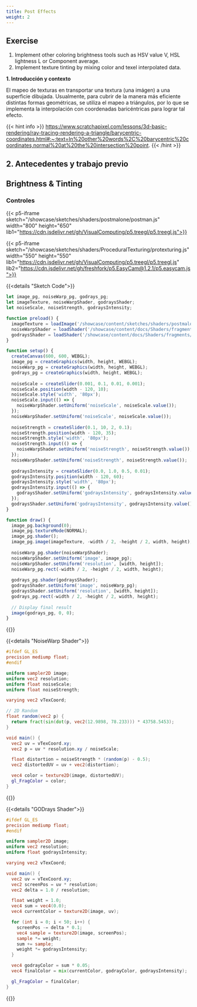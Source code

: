 ```yaml
---
title: Post Effects
weight: 2
---
```

## Exercise
1. Implement other coloring brightness tools such as HSV value V, HSL lightness L or Component average.
2. Implement texture tinting by mixing color and texel interpolated data.


**1. Introducción y contexto**

El mapeo de texturas en transportar una textura (una imágen) a una superficie dibujada. Usualmente, para cubrir de la manera más eficiente distintas formas geométricas, se utiliza el mapeo a triángulos, por lo que se implementa la interpolación con coordenadas baricéntricas para lograr tal efecto.

{{< hint info >}}
https://www.scratchapixel.com/lessons/3d-basic-rendering/ray-tracing-rendering-a-triangle/barycentric-coordinates.html#:~:text=In%20other%20words%2C%20barycentric%20coordinates,normal%20at%20the%20intersection%20point.
{{< /hint >}}

## 2. Antecedentes y trabajo previo

## Brightness & Tinting



### Controles




{{< p5-iframe sketch="/showcase/sketches/shaders/postmalone/postman.js" width="800" height="650" lib1="https://cdn.jsdelivr.net/gh/VisualComputing/p5.treegl/p5.treegl.js">}}

{{< p5-iframe sketch="/showcase/sketches/shaders/ProceduralTexturing/protexturing.js" width="550" height="550" lib1="https://cdn.jsdelivr.net/gh/VisualComputing/p5.treegl/p5.treegl.js" lib2="https://cdn.jsdelivr.net/gh/freshfork/p5.EasyCam@1.2.1/p5.easycam.js">}}

{{<details "Sketch Code">}}

``` js
let image_pg, noiseWarp_pg, godrays_pg;
let imageTexture, noiseWarpShader, godraysShader;
let noiseScale, noiseStrength, godraysIntensity;

function preload() {
  imageTexture = loadImage('/showcase/content/sketches/shaders/postmalone/post.jpg');
  noiseWarpShader = loadShader('/showcase/content/docs/Shaders/fragments/noiseWarpShader.frag');
  godraysShader = loadShader('/showcase/content/docs/Shaders/fragments/godraysShader.frag');
}

function setup() {
  createCanvas(600, 600, WEBGL);
  image_pg = createGraphics(width, height, WEBGL);
  noiseWarp_pg = createGraphics(width, height, WEBGL);
  godrays_pg = createGraphics(width, height, WEBGL);
  
  noiseScale = createSlider(0.001, 0.1, 0.01, 0.001);
  noiseScale.position(width - 120, 10);
  noiseScale.style('width', '80px');
  noiseScale.input(() => {
    noiseWarpShader.setUniform('noiseScale', noiseScale.value());
  });
  noiseWarpShader.setUniform('noiseScale', noiseScale.value());
  
  noiseStrength = createSlider(0.1, 10, 2, 0.1);
  noiseStrength.position(width - 120, 35);
  noiseStrength.style('width', '80px');
  noiseStrength.input(() => {
    noiseWarpShader.setUniform('noiseStrength', noiseStrength.value());
  });
  noiseWarpShader.setUniform('noiseStrength', noiseStrength.value());
  
  godraysIntensity = createSlider(0.0, 1.0, 0.5, 0.01);
  godraysIntensity.position(width - 120, 60);
  godraysIntensity.style('width', '80px');
  godraysIntensity.input(() => {
    godraysShader.setUniform('godraysIntensity', godraysIntensity.value());
  });
  godraysShader.setUniform('godraysIntensity', godraysIntensity.value());
}

function draw() {
  image_pg.background(0);
  image_pg.textureMode(NORMAL);
  image_pg.shader();
  image_pg.image(imageTexture, -width / 2, -height / 2, width, height);
  
  noiseWarp_pg.shader(noiseWarpShader);
  noiseWarpShader.setUniform('image', image_pg);
  noiseWarpShader.setUniform('resolution', [width, height]);
  noiseWarp_pg.rect(-width / 2, -height / 2, width, height);
  
  godrays_pg.shader(godraysShader);
  godraysShader.setUniform('image', noiseWarp_pg);
  godraysShader.setUniform('resolution', [width, height]);
  godrays_pg.rect(-width / 2, -height / 2, width, height);
  
  // Display final result
  image(godrays_pg, 0, 0);
}


```

{{</details >}}

{{<details "NoiseWarp Shader">}}

```glsl
#ifdef GL_ES
precision mediump float;
#endif

uniform sampler2D image;
uniform vec2 resolution;
uniform float noiseScale;
uniform float noiseStrength;

varying vec2 vTexCoord;

// 2D Random
float random(vec2 p) {
  return fract(sin(dot(p, vec2(12.9898, 78.233))) * 43758.5453);
}

void main() {
  vec2 uv = vTexCoord.xy;
  vec2 p = uv * resolution.xy / noiseScale;

  float distortion = noiseStrength * (random(p) - 0.5);
  vec2 distortedUV = uv + vec2(distortion);

  vec4 color = texture2D(image, distortedUV);
  gl_FragColor = color;
}


```

{{</details >}}

{{<details "GODrays Shader">}}

```glsl
#ifdef GL_ES
precision mediump float;
#endif

uniform sampler2D image;
uniform vec2 resolution;
uniform float godraysIntensity;

varying vec2 vTexCoord;

void main() {
  vec2 uv = vTexCoord.xy;
  vec2 screenPos = uv * resolution;
  vec2 delta = 1.0 / resolution;

  float weight = 1.0;
  vec4 sum = vec4(0.0);
  vec4 currentColor = texture2D(image, uv);

  for (int i = 0; i < 50; i++) {
    screenPos -= delta * 0.1;
    vec4 sample = texture2D(image, screenPos);
    sample *= weight;
    sum += sample;
    weight *= godraysIntensity;
  }

  vec4 godrayColor = sum * 0.05;
  vec4 finalColor = mix(currentColor, godrayColor, godraysIntensity);

  gl_FragColor = finalColor;
}


```

{{</details >}}